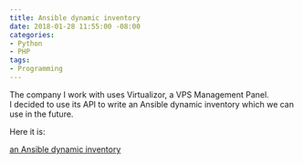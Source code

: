 ```yaml
---
title: Ansible dynamic inventory
date: 2018-01-28 11:55:00 -08:00
categories:
- Python
- PHP
tags:
- Programming
---
```


The company I work with uses Virtualizor,  a VPS Management Panel.  
I decided to use its API to write an Ansible dynamic inventory which we can use in the future.

Here it is:

[an Ansible dynamic inventory](ansible-an-inventory-script)


 